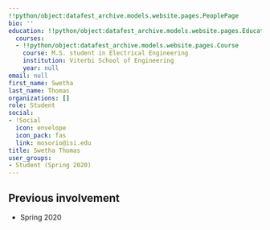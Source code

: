 ```yaml
---
!!python/object:datafest_archive.models.website.pages.PeoplePage
bio: ''
education: !!python/object:datafest_archive.models.website.pages.Education
  courses:
  - !!python/object:datafest_archive.models.website.pages.Course
    course: M.S. student in Electrical Engineering
    institution: Viterbi School of Engineering
    year: null
email: null
first_name: Swetha
last_name: Thomas
organizations: []
role: Student
social:
- !Social
  icon: envelope
  icon_pack: fas
  link: mosorio@isi.edu
title: Swetha Thomas
user_groups:
- Student (Spring 2020)
---
```



## Previous involvement

* Spring 2020

